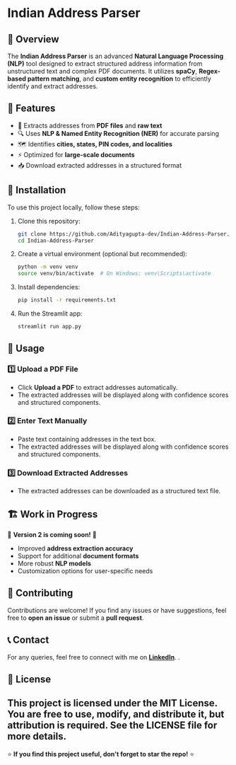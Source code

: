 # Indian Address Parser

## 📍 Overview
The **Indian Address Parser** is an advanced **Natural Language Processing (NLP)** tool designed to extract structured address information from unstructured text and complex PDF documents. It utilizes **spaCy**, **Regex-based pattern matching**, and **custom entity recognition** to efficiently identify and extract addresses.

## 🚀 Features
- 📄 Extracts addresses from **PDF files** and **raw text**
- 🔍 Uses **NLP & Named Entity Recognition (NER)** for accurate parsing
- 🗺️ Identifies **cities, states, PIN codes, and localities**
- ⚡ Optimized for **large-scale documents**
- 📥 Download extracted addresses in a structured format

## 🔧 Installation
To use this project locally, follow these steps:

1. Clone this repository:
   ```sh
   git clone https://github.com/Adityagupta-dev/Indian-Address-Parser.git
   cd Indian-Address-Parser
   ```

2. Create a virtual environment (optional but recommended):
   ```sh
   python -m venv venv
   source venv/bin/activate  # On Windows: venv\Scripts\activate
   ```

3. Install dependencies:
   ```sh
   pip install -r requirements.txt
   ```

4. Run the Streamlit app:
   ```sh
   streamlit run app.py
   ```

## 📂 Usage
### 1️⃣ Upload a PDF File
- Click **Upload a PDF** to extract addresses automatically.
- The extracted addresses will be displayed along with confidence scores and structured components.

### 2️⃣ Enter Text Manually
- Paste text containing addresses in the text box.
- The extracted addresses will be displayed along with confidence scores and structured components.

### 3️⃣ Download Extracted Addresses
- The extracted addresses can be downloaded as a structured text file.

## 🏗️ Work in Progress
🚧 **Version 2 is coming soon!** 🚧

- Improved **address extraction accuracy**
- Support for additional **document formats**
- More robust **NLP models**
- Customization options for user-specific needs

## 🤝 Contributing
Contributions are welcome! If you find any issues or have suggestions, feel free to **open an issue** or submit a **pull request**.

## 📞 Contact
For any queries, feel free to connect with me on **[LinkedIn](https://www.linkedin.com/in/aditya-gupta-062478250/)**.
.

## 📜 License
This project is licensed under the MIT License. You are free to use, modify, and distribute it, but attribution is required. See the LICENSE file for more details.
---
⭐ **If you find this project useful, don't forget to star the repo!** ⭐

